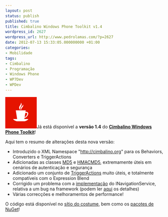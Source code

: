 ```yaml
---
layout: post
status: publish
published: true
title: Cimbalino Windows Phone Toolkit v1.4
wordpress_id: 2627
wordpress_url: http://www.pedrolamas.com/?p=2627
date: 2012-07-13 15:33:05.000000000 +01:00
categories:
- Mobilidade
tags:
- Cimbalino
- Programação
- Windows Phone
- WP7Dev
- WPDev
---
```

[![](wp-content/uploads/2011/11/Cimbalino-Windows-Phone-Toolkit.png "Cimbalino Windows Phone Toolkit")](http://cimbalino.org/)Já está disponível a **versão 1.4** do [**Cimbalino Windows Phone Toolkit**](tag/cimbalino/)!

Aqui tem o resumo de alterações desta nova versão:

-   Introduzido o XML Namespace "http://cimbalino.org" para os Behaviors, Converters e TriggerActions
-   Adicionadas as classes [MD5](https://github.com/Cimbalino/Cimbalino-Phone-Toolkit/blob/master/src/Cimbalino.Phone.Toolkit/System/Security/Cryptography/MD5.cs) e [HMACMD5](https://github.com/Cimbalino/Cimbalino-Phone-Toolkit/blob/master/src/Cimbalino.Phone.Toolkit/System/Security/Cryptography/HMACMD5.cs), extremamente úteis em cenários de autenticação e segurança
-   Adicionado um conjunto de [TriggerActions](https://github.com/Cimbalino/Cimbalino-Phone-Toolkit/tree/master/src/Cimbalino.Phone.Toolkit/Actions) muito úteis, e totalmente compatíveis com o Expression Blend
-   Corrigido um problema com a [implementação](https://github.com/Cimbalino/Cimbalino-Phone-Toolkit/blob/master/src/Cimbalino.Phone.Toolkit/Services/NavigationService.cs) do INavigationService, relativa a um bug na framework (podem ler [aqui](2012/06/21/phoneapplicationframe-cangoback-navigationservice-cangoback/) os detalhes)
-   Várias correcções e melhoramentos de performance!

O código está disponível no [sítio do costume](http://cimbalino.org), bem como os [pacotes de NuGet](http://nuget.org/packages?q=cimbalino)!
